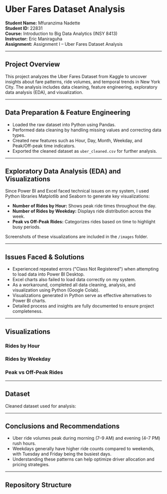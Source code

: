 # Uber Fares Dataset Analysis

**Student Name:** Mfuranzima Nadette  
**Student ID:** 22831  
**Course:** Introduction to Big Data Analytics (INSY 8413)  
**Instructor:** Eric Maniraguha  
**Assignment:** Assignment I – Uber Fares Dataset Analysis  

---

## Project Overview

This project analyzes the Uber Fares Dataset from Kaggle to uncover insights about fare patterns, ride volumes, and temporal trends in New York City. The analysis includes data cleaning, feature engineering, exploratory data analysis (EDA), and visualization.

---

## Data Preparation & Feature Engineering

- Loaded the raw dataset into Python using Pandas.
- Performed data cleaning by handling missing values and correcting data types.
- Created new features such as Hour, Day, Month, Weekday, and Peak/Off-peak time indicators.
- Exported the cleaned dataset as `uber_cleaned.csv` for further analysis.

---

## Exploratory Data Analysis (EDA) and Visualizations

Since Power BI and Excel faced technical issues on my system, I used Python libraries Matplotlib and Seaborn to generate key visualizations:

- **Number of Rides by Hour:** Shows peak ride times throughout the day.  
- **Number of Rides by Weekday:** Displays ride distribution across the week.  
- **Peak vs Off-Peak Rides:** Categorizes rides based on time to highlight busy periods.

Screenshots of these visualizations are included in the `/images` folder.

---

## Issues Faced & Solutions

- Experienced repeated errors ("Class Not Registered") when attempting to load data into Power BI Desktop.  
- Excel charts also failed to load data correctly on my system.  
- As a workaround, completed all data cleaning, analysis, and visualization using Python (Google Colab).  
- Visualizations generated in Python serve as effective alternatives to Power BI charts.  
- Detailed process and insights are fully documented to ensure project completeness.

---

## Visualizations

### Rides by Hour  


### Rides by Weekday  


### Peak vs Off-Peak Rides  

---

## Dataset

Cleaned dataset used for analysis:  

---

## Conclusions and Recommendations

- Uber ride volumes peak during morning (7–9 AM) and evening (4–7 PM) rush hours.  
- Weekdays generally have higher ride counts compared to weekends, with Tuesday and Friday being the busiest days.  
- Understanding these patterns can help optimize driver allocation and pricing strategies.

---

## Repository Structure

